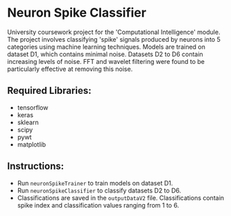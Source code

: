 # Neuron Spike Classifier

University coursework project for the 'Computational Intelligence' module. The project involves classifying 'spike' signals produced by neurons into 5 categories using machine learning techniques. Models are trained on dataset D1, which contains minimal noise. Datasets D2 to D6 contain increasing levels of noise. FFT and wavelet filtering were found to be particularly effective at removing this noise.

## Required Libraries:

- tensorflow
- keras
- sklearn
- scipy
- pywt
- matplotlib

## Instructions:

- Run `neuronSpikeTrainer` to train models on dataset D1.
- Run `neuronSpikeClassifier` to classify datasets D2 to D6.
- Classifications are saved in the `outputDataV2` file. Classifications contain spike index and classification values ranging from 1 to 6.
